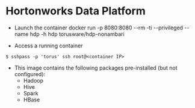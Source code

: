 # Hortonworks Data Platform

* Launch the container 
docker run  -p 8080:8080 --rm -ti --privileged --name hdp -h hdp torusware/hdp-nonambari

* Access a running container
```
$ sshpass -p 'torus' ssh root@<container IP>
```

* This image contains the following packages pre-installed (but not configured):
    - Hadoop
    - Hive
    - Spark
    - HBase

